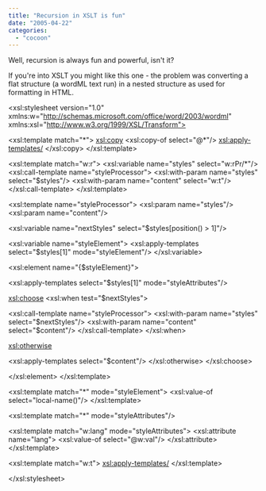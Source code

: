```yaml
---
title: "Recursion in XSLT is fun"
date: "2005-04-22"
categories: 
  - "cocoon"
---
```


Well, recursion is always fun and powerful, isn't it?

If you're into XSLT you might like this one - the problem was converting a flat structure (a wordML text run) in a nested structure as used for formatting in HTML.

<!--
Convert the wordML "siblings attributes and content" format
to a "nested styles" structure as used in HTML.

This is not meant to actually process wordML documents, it's
more a demonstration of recursive processing in XSLT.

With input like:

<word-textrun-example
xmlns:w="http://schemas.microsoft.com/office/word/2003/wordml">
<w:r>
<w:rPr>
<w:i/>
<w:b/>
<w:lang w:val="EN-GB"/>
</w:rPr>
<w:t>Here's a textrun with attributss i and b</w:t>
</w:r>
</word-textrun-example>

where the i and b attributes are stored in siblings of the content,
this produces a nested structure:

<textrun>
<i>
<b>
<lang lang="EN-GB">
<content>Here's a textrun with attributes i and b</content>
</lang>
</b>
</i>
</textrun>

-->

<xsl:stylesheet
version="1.0"
xmlns:w="http://schemas.microsoft.com/office/word/2003/wordml"
xmlns:xsl="http://www.w3.org/1999/XSL/Transform">

<!-- by default copy -->
<xsl:template match="\*">
<xsl:copy>
<xsl:copy-of select="@\*"/>
<xsl:apply-templates/>
</xsl:copy>
</xsl:template>

<!-- text run: recursively process style elements, ending with content -->
<xsl:template match="w:r">
<xsl:variable name="styles" select="w:rPr/\*"/>
<textrun>
<xsl:call-template name="styleProcessor">
<xsl:with-param name="styles" select="$styles"/>
<xsl:with-param name="content" select="w:t"/>
</xsl:call-template>
</textrun>
</xsl:template>

<!--
Here's the beef - recursively generate nested elements based on
the "styles" list of nodes
-->
<xsl:template name="styleProcessor">
<xsl:param name="styles"/>
<xsl:param name="content"/>

<!-- Remove the first element from "styles" for the next recursion step -->
<xsl:variable name="nextStyles" select="$styles\[position() > 1\]"/>

<!-- Pluggable conversion of style element names -->
<xsl:variable name="styleElement">
<xsl:apply-templates select="$styles\[1\]" mode="styleElement"/>
</xsl:variable>

<!-- Generate a nested style element, with pluggable attributes -->
<xsl:element name="{$styleElement}">
<!-- This is meant to generate additional attributes for certain style elements -->
<xsl:apply-templates select="$styles\[1\]" mode="styleAttributes"/>

<xsl:choose>
<xsl:when test="$nextStyles">
<!-- There are more recursion steps -->
<xsl:call-template name="styleProcessor">
<xsl:with-param name="styles" select="$nextStyles"/>
<xsl:with-param name="content" select="$content"/>
</xsl:call-template>
</xsl:when>

<xsl:otherwise>
<!-- no more recursion steps, process content -->
<xsl:apply-templates select="$content"/>
</xsl:otherwise>
</xsl:choose>

</xsl:element>
</xsl:template>

<!-- styleElement mode: generate the element name to use for a given style element -->
<xsl:template match="\*" mode="styleElement">
<xsl:value-of select="local-name()"/>
</xsl:template>

<!-- styleAttributes mode: can be used to add attributes for certain style elements -->
<xsl:template match="\*" mode="styleAttributes"/>

<!-- add the language as an attribute for the w:lang element -->
<xsl:template match="w:lang" mode="styleAttributes">
<xsl:attribute name="lang">
<xsl:value-of select="@w:val"/>
</xsl:attribute>
</xsl:template>

<!-- process the content of the text run -->
<xsl:template match="w:t">
<content>
<xsl:apply-templates/>
</content>
</xsl:template>

</xsl:stylesheet>
